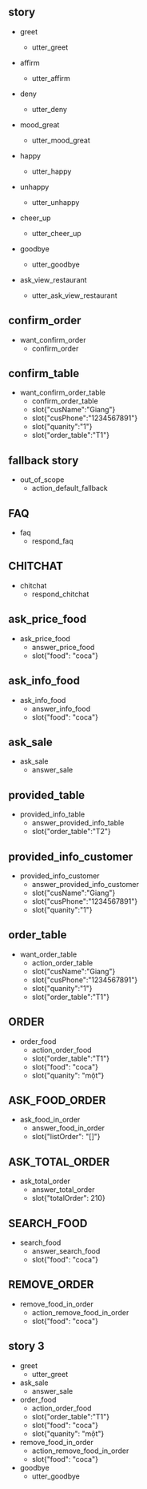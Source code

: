 ## story 
* greet
   - utter_greet
* affirm  
   - utter_affirm
* deny
   - utter_deny
* mood_great
   - utter_mood_great
* happy
   - utter_happy
* unhappy
   - utter_unhappy
* cheer_up
   - utter_cheer_up
* goodbye
   - utter_goodbye

* ask_view_restaurant
   - utter_ask_view_restaurant


## confirm_order
* want_confirm_order
   - confirm_order

## confirm_table

* want_confirm_order_table
   - confirm_order_table
   - slot{"cusName":"Giang"}
   - slot{"cusPhone":"1234567891"}
   - slot{"quanity":"1"}
   - slot{"order_table":"T1"}
   
## fallback story
* out_of_scope
   - action_default_fallback

## FAQ
* faq
   - respond_faq

## CHITCHAT
* chitchat
   - respond_chitchat

## ask_price_food
* ask_price_food
   - answer_price_food
   - slot{"food": "coca"}

## ask_info_food
* ask_info_food
   - answer_info_food
   - slot{"food": "coca"}

## ask_sale
* ask_sale
   - answer_sale

## provided_table
* provided_info_table
   - answer_provided_info_table
   - slot{"order_table":"T2"}

## provided_info_customer
* provided_info_customer
   - answer_provided_info_customer
   - slot{"cusName":"Giang"}
   - slot{"cusPhone":"1234567891"}
   - slot{"quanity":"1"}

## order_table

* want_order_table
   - action_order_table
   - slot{"cusName":"Giang"}
   - slot{"cusPhone":"1234567891"}
   - slot{"quanity":"1"}
   - slot{"order_table":"T1"}

## ORDER 
* order_food
   - action_order_food
   - slot{"order_table":"T1"}
   - slot{"food": "coca"}
   - slot{"quanity": "một"}
  
## ASK_FOOD_ORDER
* ask_food_in_order
   - answer_food_in_order
   - slot{"listOrder": "[]"}

## ASK_TOTAL_ORDER
* ask_total_order
   - answer_total_order
   - slot{"totalOrder": 210}

## SEARCH_FOOD
* search_food
   - answer_search_food
   - slot{"food": "coca"}

## REMOVE_ORDER
* remove_food_in_order
   - action_remove_food_in_order
   - slot{"food": "coca"}

## story 3
* greet
   - utter_greet
* ask_sale
   - answer_sale
* order_food
   - action_order_food
   - slot{"order_table":"T1"}
   - slot{"food": "coca"}
   - slot{"quanity": "một"}
* remove_food_in_order
   - action_remove_food_in_order
   - slot{"food": "coca"}
* goodbye
   - utter_goodbye